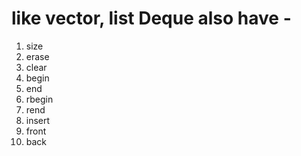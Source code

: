# like vector, list Deque also have -
1. size
2. erase
3. clear
4. begin
5. end
6. rbegin
7. rend
8. insert
9. front
10. back